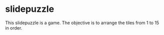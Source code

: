 # slidepuzzle
This slidepuzzle is a game. 
The objective is to arrange the tiles from 1 to 15\
 in order.
